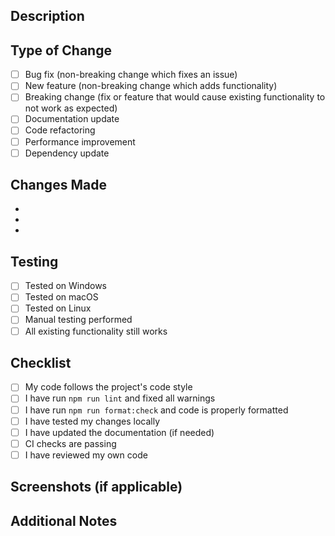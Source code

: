 ## Description

<!-- Provide a brief description of the changes in this PR -->

## Type of Change

<!-- Mark the relevant option with an 'x' -->

- [ ] Bug fix (non-breaking change which fixes an issue)
- [ ] New feature (non-breaking change which adds functionality)
- [ ] Breaking change (fix or feature that would cause existing functionality to not work as expected)
- [ ] Documentation update
- [ ] Code refactoring
- [ ] Performance improvement
- [ ] Dependency update

## Changes Made

<!-- List the main changes made in this PR -->

- 
- 
- 

## Testing

<!-- Describe the tests you ran to verify your changes -->

- [ ] Tested on Windows
- [ ] Tested on macOS
- [ ] Tested on Linux
- [ ] Manual testing performed
- [ ] All existing functionality still works

## Checklist

<!-- Mark completed items with an 'x' -->

- [ ] My code follows the project's code style
- [ ] I have run `npm run lint` and fixed all warnings
- [ ] I have run `npm run format:check` and code is properly formatted
- [ ] I have tested my changes locally
- [ ] I have updated the documentation (if needed)
- [ ] CI checks are passing
- [ ] I have reviewed my own code

## Screenshots (if applicable)

<!-- Add screenshots to help explain your changes -->

## Additional Notes

<!-- Add any additional context or notes for reviewers -->


